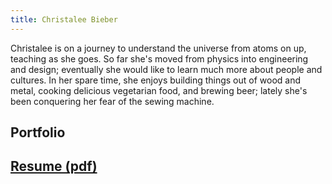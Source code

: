 ```yaml
---
title: Christalee Bieber
---
```


Christalee is on a journey to understand the universe from atoms on up, teaching as she goes. So far she's moved from physics into engineering and design; eventually she would like to learn much more about people and cultures. In her spare time, she enjoys building things out of wood and metal, cooking delicious vegetarian food, and brewing beer; lately she's been conquering her fear of the sewing machine.


## Portfolio

## [Resume (pdf)](/docs/cbieber_resume_0817.pdf)
